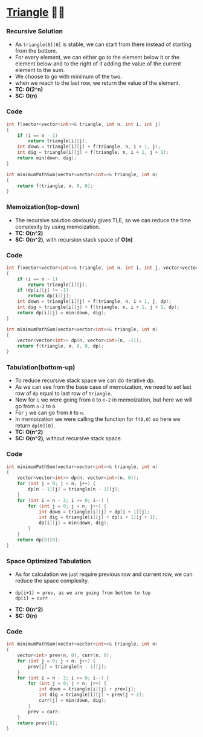 # [Triangle](https://www.codingninjas.com/codestudio/problems/triangle_1229398?leftPanelTab=0) 🌟🌟

### Recursive Solution

-   As `triangle[0][0]` is stable, we can start from there instead of starting from the bottom.
-   For every element, we can either go to the element below it or the element below and to the right of it adding the value of the current element to the sum.
-   We choose to go with minimum of the two.
-   when we reach to the last row, we return the value of the element.
-   **TC: O(2^n)**
-   **SC: O(n)**

### Code

```cpp
int f(vector<vector<int>>& triangle, int n, int i, int j)
{
    if (i == n - 1)
        return triangle[i][j];
    int down = triangle[i][j] + f(triangle, n, i + 1, j);
    int dig = triangle[i][j] + f(triangle, n, i + 1, j + 1);
    return min(down, dig);
}

int minimumPathSum(vector<vector<int>>& triangle, int n)
{
    return f(triangle, n, 0, 0);
}
```

### Memoization(top-down)

-   The recursive solution obviously gives TLE, so we can reduce the time complexity by using memoization.
-   **TC: O(n^2)**
-   **SC: O(n^2)**, with recursion stack space of **O(n)**

### Code

```cpp
int f(vector<vector<int>>& triangle, int n, int i, int j, vector<vector<int>>& dp)
{
    if (i == n - 1)
        return triangle[i][j];
    if (dp[i][j] != -1)
        return dp[i][j];
    int down = triangle[i][j] + f(triangle, n, i + 1, j, dp);
    int dig = triangle[i][j] + f(triangle, n, i + 1, j + 1, dp);
    return dp[i][j] = min(down, dig);
}

int minimumPathSum(vector<vector<int>>& triangle, int n)
{
    vector<vector<int>> dp(n, vector<int>(n, -1));
    return f(triangle, n, 0, 0, dp);
}
```

### Tabulation(bottom-up)

-   To reduce recursive stack space we can do iterative dp.
-   As we can see from the base case of memoization, we need to set last row of `dp` equal to last row of `triangle`.
-   Now for `i` we were going from `0` to `n-2` in memoization, but here we will go from `n-2` to `0`.
-   For `j` we can go from `0` to `n`.
-   In memoization we were calling the function for `f(0,0)` so here we return `dp[0][0]`.
-   **TC: O(n^2)**
-   **SC: O(n^2)**, without recursive stack space.

### Code

```cpp
int minimumPathSum(vector<vector<int>>& triangle, int n)
{
    vector<vector<int>> dp(n, vector<int>(n, 0));
    for (int j = 0; j < n; j++) {
        dp[n - 1][j] = triangle[n - 1][j];
    }
    for (int i = n - 2; i >= 0; i--) {
        for (int j = 0; j < n; j++) {
            int down = triangle[i][j] + dp[i + 1][j];
            int dig = triangle[i][j] + dp[i + 1][j + 1];
            dp[i][j] = min(down, dig);
        }
    }
    return dp[0][0];
}
```

### Space Optimized Tabulation

-   As for calculation we just require previous row and current row, we can reduce the space complexity.
-   ```
    dp[i+1] = prev, as we are going from bottom to top
    dp[i] = curr
    ```
-   **TC: O(n^2)**
-   **SC: O(n)**

### Code

```cpp
int minimumPathSum(vector<vector<int>>& triangle, int n)
{
    vector<int> prev(n, 0), curr(n, 0);
    for (int j = 0; j < n; j++) {
        prev[j] = triangle[n - 1][j];
    }
    for (int i = n - 2; i >= 0; i--) {
        for (int j = 0; j < n; j++) {
            int down = triangle[i][j] + prev[j];
            int dig = triangle[i][j] + prev[j + 1];
            curr[j] = min(down, dig);
        }
        prev = curr;
    }
    return prev[0];
}
```
